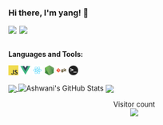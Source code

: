 ### Hi there, I'm yang! 👋

 <a href="https://twitter.com/xelfyang">
  <img align="left" width="22px" src="https://cdn.jsdelivr.net/npm/simple-icons@v3/icons/twitter.svg" />
</a>

<a href="https://github.com/ashwanisng">
  <img align="left" width="22px" src="https://cdn.jsdelivr.net/npm/simple-icons@v3/icons/github.svg" />
</a>


<br/>
<br/>


**Languages and Tools:**


<code><img height="20" src="https://raw.githubusercontent.com/github/explore/80688e429a7d4ef2fca1e82350fe8e3517d3494d/topics/javascript/javascript.png"></code>
<code><img height="20" src="https://raw.githubusercontent.com/github/explore/80688e429a7d4ef2fca1e82350fe8e3517d3494d/topics/vue/vue.png"></code>
<code><img height="20" src="https://raw.githubusercontent.com/github/explore/80688e429a7d4ef2fca1e82350fe8e3517d3494d/topics/react/react.png"></code>
<code><img height="20" src="https://raw.githubusercontent.com/github/explore/80688e429a7d4ef2fca1e82350fe8e3517d3494d/topics/nodejs/nodejs.png"></code>
<code><img height="20" src="https://raw.githubusercontent.com/github/explore/80688e429a7d4ef2fca1e82350fe8e3517d3494d/topics/git/git.png"></code>
<code><img height="20" src="https://raw.githubusercontent.com/github/explore/80688e429a7d4ef2fca1e82350fe8e3517d3494d/topics/terminal/terminal.png"></code>


<a href="https://github.com/yyyang1996">
  <img align="center" src="https://github-readme-stats.vercel.app/api/top-langs/?username=yyyang1996&theme=radical&hide=glsl,python" />
</a>

<img src="https://github-readme-stats.vercel.app/api?username=yyyang1996&&show_icons=true&theme=radical&line_height=27&v=5" alt="Ashwani's GitHub Stats" />


<a href="https://github.com/yyyang1996/Covid-19-Data-Analysis">
  <!-- Change the `github-readme-stats.anuraghazra1.vercel.app` to `github-readme-stats.vercel.app`  -->
  <img align="center" src="https://github-readme-stats.vercel.app/api/pin/?username=yyyang1996&repo=Covid-19-Data-Analysis&theme=radical" />
</a>


<p align="center">
  Visitor count<br>
  <img src="https://profile-counter.glitch.me/yyyang1996/count.svg" />
</p>

